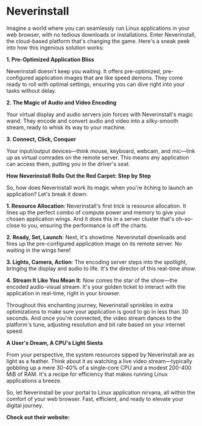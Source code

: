 

# Neverinstall

Imagine a world where you can seamlessly run Linux applications in your web browser, with no tedious downloads or installations. Enter Neverinstall, the cloud-based platform that's changing the game. Here's a sneak peek into how this ingenious solution works:

**1. Pre-Optimized Application Bliss**

Neverinstall doesn't keep you waiting. It offers pre-optimized, pre-configured application images that are like speed demons. They come ready to roll with optimal settings, ensuring you can dive right into your tasks without delay.

**2. The Magic of Audio and Video Encoding**

Your virtual display and audio servers join forces with Neverinstall's magic wand. They encode and convert audio and video into a silky-smooth stream, ready to whisk its way to your machine.

**3. Connect, Click, Conquer**

Your input/output devices—think mouse, keyboard, webcam, and mic—link up as virtual comrades on the remote server. This means any application can access them, putting you in the driver's seat.

**How Neverinstall Rolls Out the Red Carpet: Step by Step**

So, how does Neverinstall work its magic when you're itching to launch an application? Let's break it down:

**1. Resource Allocation**: Neverinstall's first trick is resource allocation. It lines up the perfect combo of compute power and memory to give your chosen application wings. And it does this in a server cluster that's oh-so-close to you, ensuring the performance is off the charts.

**2. Ready, Set, Launch**: Next, it's showtime. Neverinstall downloads and fires up the pre-configured application image on its remote server. No waiting in the wings here!

**3. Lights, Camera, Action**: The encoding server steps into the spotlight, bringing the display and audio to life. It's the director of this real-time show.

**4. Stream It Like You Mean It**: Now comes the star of the show—the encoded audio-visual stream. It's your golden ticket to interact with the application in real-time, right in your browser.

Throughout this enchanting journey, Neverinstall sprinkles in extra optimizations to make sure your application is good to go in less than 30 seconds. And once you're connected, the video stream dances to the platform's tune, adjusting resolution and bit rate based on your internet speed.

**A User's Dream, A CPU's Light Siesta**

From your perspective, the system resources sipped by Neverinstall are as light as a feather. Think about it as watching a live video stream—typically gobbling up a mere 30-40% of a single-core CPU and a modest 200-400 MiB of RAM. It's a recipe for efficiency that makes running Linux applications a breeze.

So, let Neverinstall be your portal to Linux application nirvana, all within the comfort of your web browser. Fast, efficient, and ready to elevate your digital journey.


**Check out their website:**

